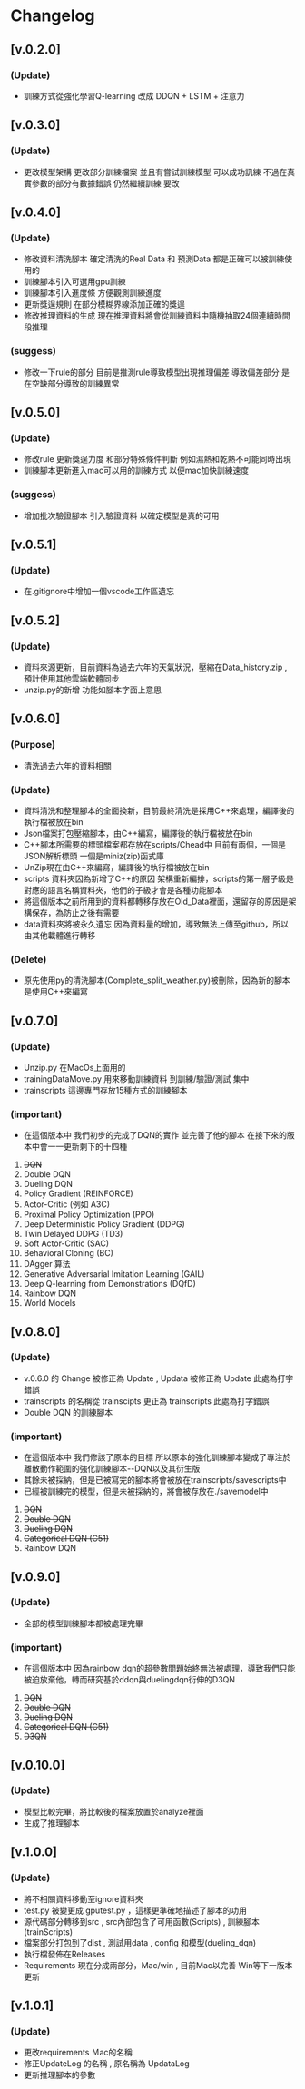 # Changelog

## [v.0.2.0]
### (Update)
- 訓練方式從強化學習Q-learning 改成 DDQN + LSTM + 注意力

## [v.0.3.0]
### (Update)
- 更改模型架構 更改部分訓練檔案 並且有嘗試訓練模型 可以成功訊練 不過在真實參數的部分有數據錯誤 仍然繼續訓練 要改

## [v.0.4.0]
### (Update)
- 修改資料清洗腳本 確定清洗的Real Data 和 預測Data 都是正確可以被訓練使用的
- 訓練腳本引入可選用gpu訓練
- 訓練腳本引入進度條 方便觀測訓練進度
- 更新獎逞規則 在部分模糊界線添加正確的獎逞
- 修改推理資料的生成 現在推理資料將會從訓練資料中隨機抽取24個連續時間段推理
### (suggess)
- 修改一下rule的部分 目前是推測rule導致模型出現推理偏差 導致偏差部分 是在空缺部分導致的訓練異常

## [v.0.5.0]
### (Update)
- 修改rule 更新獎逞力度 和部分特殊條件判斷 例如濕熱和乾熱不可能同時出現
- 訓練腳本更新進入mac可以用的訓練方式 以便mac加快訓練速度
### (suggess)
- 增加批次驗證腳本 引入驗證資料 以確定模型是真的可用

## [v.0.5.1]
### (Update)
- 在.gitignore中增加一個vscode工作區遺忘

## [v.0.5.2]
### (Update)
- 資料來源更新，目前資料為過去六年的天氣狀況，壓縮在Data_history.zip , 預計使用其他雲端軟體同步
- unzip.py的新增 功能如腳本字面上意思

## [v.0.6.0]
### (Purpose)
- 清洗過去六年的資料相關
### (Update)
- 資料清洗和整理腳本的全面換新，目前最終清洗是採用C++來處理，編譯後的執行檔被放在bin
- Json檔案打包壓縮腳本，由C++編寫，編譯後的執行檔被放在bin
- C++腳本所需要的標頭檔案都存放在scripts/Chead中 目前有兩個，一個是JSON解析標頭 一個是miniz(zip)函式庫
- UnZip現在由C++來編寫，編譯後的執行檔被放在bin
- scripts 資料夾因為新增了C++的原因 架構重新編排，scripts的第一層子級是對應的語言名稱資料夾，他們的子級才會是各種功能腳本
- 將這個版本之前所用到的資料都轉移存放在Old_Data裡面，還留存的原因是架構保存，為防止之後有需要
- data資料夾將被永久遺忘 因為資料量的增加，導致無法上傳至github，所以由其他載體進行轉移
### (Delete)
- 原先使用py的清洗腳本(Complete_split_weather.py)被刪除，因為新的腳本是使用C++來編寫

## [v.0.7.0]
### (Update)
- Unzip.py 在MacOs上面用的
- trainingDataMove.py 用來移動訓練資料 到訓練/驗證/測試 集中
- trainscripts 這邊專門存放15種方式的訓練腳本
### (important)
- 在這個版本中 我們初步的完成了DQN的實作 並完善了他的腳本 在接下來的版本中會一一更新剩下的十四種
1. ~~DQN~~
1. Double DQN
2. Dueling DQN
3. Policy Gradient (REINFORCE)
4. Actor-Critic (例如 A3C)
5. Proximal Policy Optimization (PPO)
6. Deep Deterministic Policy Gradient (DDPG)
7. Twin Delayed DDPG (TD3)
8. Soft Actor-Critic (SAC)
9. Behavioral Cloning (BC)
10. DAgger 算法
11. Generative Adversarial Imitation Learning (GAIL)
12. Deep Q-learning from Demonstrations (DQfD)
13. Rainbow DQN
14. World Models

## [v.0.8.0]
### (Update)
- v.0.6.0 的 Change 被修正為 Update , Updata 被修正為 Update 此處為打字錯誤
- trainscripts 的名稱從 trainscipts 更正為 trainscripts 此處為打字錯誤
- Double DQN 的訓練腳本
### (important)
- 在這個版本中 我們修該了原本的目標 所以原本的強化訓練腳本變成了專注於離散動作範圍的強化訓練腳本--DQN以及其衍生版
- 其餘未被採納，但是已被寫完的腳本將會被放在trainscripts/savescripts中
- 已經被訓練完的模型，但是未被採納的，將會被存放在./savemodel中
1. ~~DQN~~
1. ~~Double DQN~~
2. ~~Dueling DQN~~
4. ~~Categorical DQN (C51)~~
5. Rainbow DQN

## [v.0.9.0]
### (Update)
- 全部的模型訓練腳本都被處理完畢
### (important)
- 在這個版本中 因為rainbow dqn的超參數問題始終無法被處理，導致我們只能被迫放棄他，轉而研究基於ddqn與duelingdqn衍伸的D3QN
1. ~~DQN~~
1. ~~Double DQN~~
2. ~~Dueling DQN~~
4. ~~Categorical DQN (C51)~~
5. ~~D3QN~~

## [v.0.10.0]
### (Update)
- 模型比較完畢，將比較後的檔案放置於analyze裡面
- 生成了推理腳本

## [v.1.0.0]
### (Update)
- 將不相關資料移動至ignore資料夾
- test.py 被變更成 gputest.py ，這樣更準確地描述了腳本的功用
- 源代碼部分轉移到src , src內部包含了可用函數(Scripts) , 訓練腳本(trainScripts)
- 檔案部分打包到了dist , 測試用data , config 和模型(dueling_dqn)
- 執行檔發佈在Releases
- Requirements 現在分成兩部分，Mac/win , 目前Mac以完善 Win等下一版本更新

## [v.1.0.1]
### (Update)
- 更改requirements Ｍac的名稱 
- 修正UpdateLog 的名稱 , 原名稱為 UpdataLog
- 更新推理腳本的參數